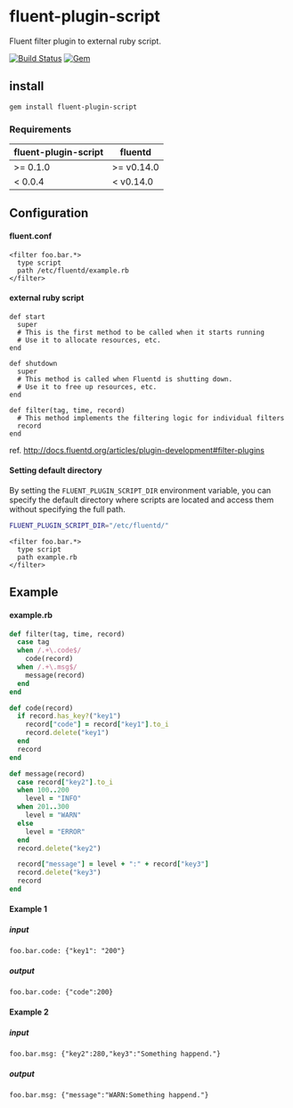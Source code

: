 # fluent-plugin-script

Fluent filter plugin to external ruby script.

[![Build Status](https://travis-ci.org/SNakano/fluent-plugin-script.svg)](https://travis-ci.org/SNakano/fluent-plugin-script)
[![Gem](https://img.shields.io/gem/dt/fluent-plugin-script.svg)](https://rubygems.org/gems/fluent-plugin-script)

## install

``
gem install fluent-plugin-script
``

### Requirements

| fluent-plugin-script | fluentd    |
|----------------------|------------|
| >= 0.1.0             | >= v0.14.0 |
| <  0.0.4             | <  v0.14.0 |

## Configuration

#### fluent.conf
```
<filter foo.bar.*>
  type script
  path /etc/fluentd/example.rb
</filter>
```

#### external ruby script

```
def start
  super
  # This is the first method to be called when it starts running
  # Use it to allocate resources, etc.
end

def shutdown
  super
  # This method is called when Fluentd is shutting down.
  # Use it to free up resources, etc.
end

def filter(tag, time, record)
  # This method implements the filtering logic for individual filters
  record
end

```

ref. http://docs.fluentd.org/articles/plugin-development#filter-plugins

#### Setting default directory

By setting the `FLUENT_PLUGIN_SCRIPT_DIR` environment variable, you can specify the default directory where scripts are located and access them without specifying the full path.

```bash
FLUENT_PLUGIN_SCRIPT_DIR="/etc/fluentd/"
```

```
<filter foo.bar.*>
  type script
  path example.rb
</filter>
```

## Example

#### example.rb

```ruby
def filter(tag, time, record)
  case tag
  when /.+\.code$/
    code(record)
  when /.+\.msg$/
    message(record)
  end
end

def code(record)
  if record.has_key?("key1")
    record["code"] = record["key1"].to_i
    record.delete("key1")
  end
  record
end

def message(record)
  case record["key2"].to_i
  when 100..200
    level = "INFO"
  when 201..300
    level = "WARN"
  else
    level = "ERROR"
  end
  record.delete("key2")

  record["message"] = level + ":" + record["key3"]
  record.delete("key3")
  record
end
```

#### Example 1
##### input
```
foo.bar.code: {"key1": "200"}
```

##### output
```
foo.bar.code: {"code":200}
```

#### Example 2
##### input
```
foo.bar.msg: {"key2":280,"key3":"Something happend."}
```

##### output
```
foo.bar.msg: {"message":"WARN:Something happend."}
```
